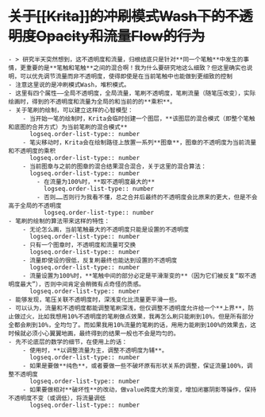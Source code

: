 # ~~关于[[Krita]]的冲刷模式Wash下的不透明度Opacity和流量Flow的行为~~
	- > 研究半天突然想到，这不透明度和流量，归根结底只是针对**同一个笔触**中发生的事情，更重要的是**笔触和笔触**之间的混合啊！我为什么要研究地这么细致？但这里确实也说明，可以优先调节流量而非不透明度，使得即使是在当前笔触中也能做到更细致的控制
	- 注意这里说的是冲刷模式Wash，堆积模式。
	- 这里有四个属性——全局不透明度，全局流量，笔刷不透明度，笔刷流量（随笔压改变），实际绘画时，得到的不透明度和流量为全局的和当前的的**乘积**。
	- 关于笔刷的绘制，可以建立这样的心智模型：
		- 当开始一笔的绘制时，Krita会临时创建一个图层，**该图层的混合模式（即整个笔触和底图的合并方式）为当前笔刷的混合模式**
		  logseq.order-list-type:: number
		- 笔尖移动时，Krita会在绘制路径上放置一系列**图章**，图章的不透明度为当前流量和不透明度的乘积
		  logseq.order-list-type:: number
		- 当前图章与之前的图章的混合结果混合混合，关于这里的混合算法：
		  logseq.order-list-type:: number
			- 在流量为100%时，**取不透明度最大的**
			  logseq.order-list-type:: number
			- 否则……否则行为我看不懂，总之合并后最终的不透明度会比原来的更大，但是不会高于全局的不透明度
			  logseq.order-list-type:: number
	- 笔刷的绘制的算法带来这样的特性：
		- 无论怎么画，当前笔触最大的不透明度只能是设置的不透明度
		  logseq.order-list-type:: number
		- 只有一个图章时，不透明度和流量可交换
		  logseq.order-list-type:: number
		- 流量即使设的很低，反复刷最终也能达到设置的不透明度
		  logseq.order-list-type:: number
		- 流量设置为100%时，**笔触中间的部分必定是平滑渐变的**（因为它们被反复“取不透明度最大”），否则中间肯定会稍微有点奇怪的质感。
		  logseq.order-list-type:: number
	- 能够发现，笔压关联不透明度时，深浅变化比流量更平滑一些。
	- 可以认为，流量和不透明度都能调整笔刷深浅，但仅调整不透明度允许给一个**上界**，防止做过火，比如我想用10%不透明度的笔刷做点效果，我再怎么刷只能刷到10%，但是所有部分全都会刷到10%，全均匀了。而如果我用10%流量的笔刷的话，用用力能刷到100%的效果去，这时候就必须小心翼翼地画，最终得到的结果一般也不会是均匀的。
	- 先不论底层的数学的细节，在使用上的话：
		- 使用时，**以调整流量为主，调整不透明度为辅**。
		  logseq.order-list-type:: number
		- 如果是要做**纯色**，或者要做一些不破坏原有形状关系的调整，保证流量100%，调整不透明度
		  logseq.order-list-type:: number
		- 如果要做相对**破坏性**的改动，做value跨度大的渐变，增加闭塞阴影等操作，保持不透明度不变（或调低），将流量调低
		  logseq.order-list-type:: number